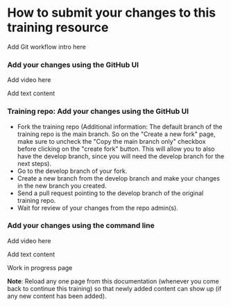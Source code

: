 # How to submit your changes to this training resource

Add Git workflow intro here

### Add your changes using the GitHub UI&#x20;

Add video here

Add text content

### Training repo: Add your changes using the GitHub UI

- Fork the training repo (Additional information: The default branch of the training repo is the main branch. So on the "Create a new fork" page, make sure to uncheck the "Copy the main branch only" checkbox before clicking on the "create fork" button. This will allow you to also have the develop branch, since you will need the develop branch for the next steps).
- Go to the develop branch of your fork.
- Create a new branch from the develop branch and make your changes in the new branch you created.
- Send a pull request pointing to the develop branch of the original training repo.
- Wait for review of your changes from the repo admin(s).

### Add your changes using the command line

Add video here

Add text content



Work in progress page

**Note**: Reload any one page from this documentation (whenever you come back to continue this training) so that newly added content can show up (if any new content has been added).
